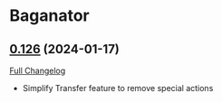 # Baganator

## [0.126](https://github.com/plusmouse/Baganator/tree/0.126) (2024-01-17)
[Full Changelog](https://github.com/plusmouse/Baganator/compare/0.125...0.126) 

- Simplify Transfer feature to remove special actions  
